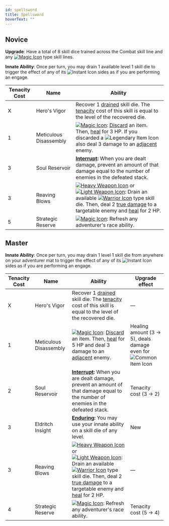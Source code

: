 ```yaml
---
id: spellsword
title: Spellsword
hoverText: ""
---
```


## Novice

**Upgrade**: Have a total of 8 skill dice trained across the Combat skill line and any [<img src="/icons/magic.svg" alt="Magic Icon" class="icon-svg" />](/docs/battle-forms/magic) type skill lines.

**Innate Ability**: Once per turn, you may drain 1 available level 1 skill die to trigger the effect of any of its <img src="/icons/instant.svg" alt="Instant Icon" class="icon-svg" /> sides as if you are performing an engage.

| Tenacity Cost | Name                   | Ability                                                                                                                                                                                                                                                                                                                                                                                                                                                                                                |
| ------------- | ---------------------- | ------------------------------------------------------------------------------------------------------------------------------------------------------------------------------------------------------------------------------------------------------------------------------------------------------------------------------------------------------------------------------------------------------------------------------------------------------------------------------------------------------ |
| X             | Hero's Vigor           | Recover 1 [drained](/docs/glossary/drained) skill die. The [tenacity](/docs/glossary/tenacity) cost of this skill is equal to the level of the recovered die.                                                                                                                                                                                                                                                                                                                                          |
| 1             | Meticulous Disassembly | [<img src="/icons/magic.svg" alt="Magic Icon" class="icon-svg" />](/docs/battle-forms/magic): [Discard](/docs/glossary/discard) an item. Then, [heal](/docs/glossary/healing) for 3 HP. If you discarded a <img src="/icons/legendary-item.svg" alt="Legendary Item Icon" class="icon-svg" /> also deal 3 damage to an [adjacent](/docs/glossary/adjacent) enemy.                                                                                                                                      |
| 3             | Soul Reservoir         | **[Interrupt](/docs/glossary/interrupt):** When you are dealt damage, prevent an amount of that damage equal to the number of enemies in the defeated stack.                                                                                                                                                                                                                                                                                                                                           |
| 3             | Reaving Blows          | [<img src="/icons/heavy-weapon.svg" alt="Heavy Weapon Icon" class="icon-svg" />](/docs/battle-forms/heavy-weapon) or [<img src="/icons/light-weapon.svg" alt="Light Weapon Icon" class="icon-svg" />](/docs/battle-forms/light-weapon): Drain an available [<img src="/icons/warrior.svg" alt="Warrior Icon" class="icon-svg" />](/docs/skill-lines/warrior) type skill die. Then, deal 2 [true damage](/docs/glossary/true-damage) to a targetable enemy and [heal](/docs/glossary/healing) for 2 HP. |
| 5             | Strategic Reserve      | [<img src="/icons/magic.svg" alt="Magic Icon" class="icon-svg" />](/docs/battle-forms/magic): Refresh any adventurer's race ability.                                                                                                                                                                                                                                                                                                                                                                   |

## Master

**Innate Ability**: Once per turn, you may drain 1 level 1 skill die from anywhere on your adventurer mat to trigger the effect of any of its <img src="/icons/instant.svg" alt="Instant Icon" class="icon-svg" /> sides as if you are performing an engage.

| Tenacity Cost | Name                   | Ability                                                                                                                                                                                                                                                                                                                                                                                                                                                                                                | Upgrade effect                                                                                                             |
| ------------- | ---------------------- | ------------------------------------------------------------------------------------------------------------------------------------------------------------------------------------------------------------------------------------------------------------------------------------------------------------------------------------------------------------------------------------------------------------------------------------------------------------------------------------------------------ | -------------------------------------------------------------------------------------------------------------------------- |
| X             | Hero's Vigor           | Recover 1 [drained](/docs/glossary/drained) skill die. The [tenacity](/docs/glossary/tenacity) cost of this skill is equal to the level of the recovered die.                                                                                                                                                                                                                                                                                                                                          | —                                                                                                                          |
| 1             | Meticulous Disassembly | [<img src="/icons/magic.svg" alt="Magic Icon" class="icon-svg" />](/docs/battle-forms/magic): [Discard](/docs/glossary/discard) an item. Then, [heal](/docs/glossary/healing) for 5 HP and deal 3 damage to an [adjacent](/docs/glossary/adjacent) enemy.                                                                                                                                                                                                                                              | Healing amount (3 → 5), deals damage even for <img src="/icons/common-item.svg" alt="Common Item Icon" class="icon-svg" /> |
| 2             | Soul Reservoir         | **[Interrupt](/docs/glossary/interrupt):** When you are dealt damage, prevent an amount of that damage equal to the number of enemies in the defeated stack.                                                                                                                                                                                                                                                                                                                                           | Tenacity cost (3 → 2)                                                                                                      |
| 3             | Eldritch Insight       | **[Enduring](/docs/glossary/enduring):** You may use your innate ability on a skill die of any level.                                                                                                                                                                                                                                                                                                                                                                                                  | New                                                                                                                        |
| 3             | Reaving Blows          | [<img src="/icons/heavy-weapon.svg" alt="Heavy Weapon Icon" class="icon-svg" />](/docs/battle-forms/heavy-weapon) or [<img src="/icons/light-weapon.svg" alt="Light Weapon Icon" class="icon-svg" />](/docs/battle-forms/light-weapon): Drain an available [<img src="/icons/warrior.svg" alt="Warrior Icon" class="icon-svg" />](/docs/skill-lines/warrior) type skill die. Then, deal 2 [true damage](/docs/glossary/true-damage) to a targetable enemy and [heal](/docs/glossary/healing) for 2 HP. | —                                                                                                                          |
| 4             | Strategic Reserve      | [<img src="/icons/magic.svg" alt="Magic Icon" class="icon-svg" />](/docs/battle-forms/magic): Refresh any adventurer's race ability.                                                                                                                                                                                                                                                                                                                                                                   | Tenacity cost (5 → 4)                                                                                                      |
